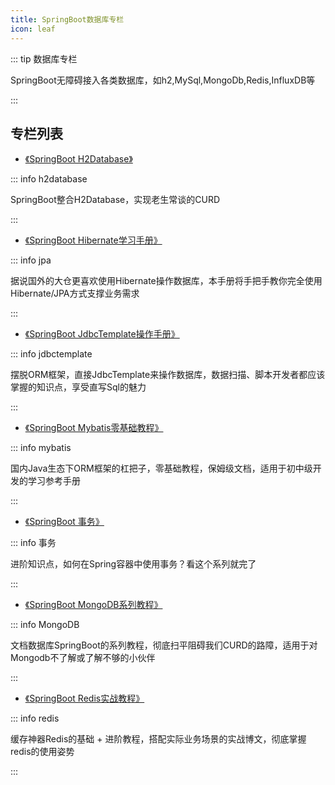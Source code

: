 ```yaml
---
title: SpringBoot数据库专栏
icon: leaf
---
```


::: tip 数据库专栏

SpringBoot无障碍接入各类数据库，如h2,MySql,MongoDb,Redis,InfluxDB等

:::


## 专栏列表


- [《SpringBoot H2Database》](H2Database/)

::: info h2database

SpringBoot整合H2Database，实现老生常谈的CURD

:::

- [《SpringBoot Hibernate学习手册》](JPA/)


::: info jpa

据说国外的大仓更喜欢使用Hibernate操作数据库，本手册将手把手教你完全使用Hibernate/JPA方式支撑业务需求

:::

- [《SpringBoot JdbcTemplate操作手册》](JdbcTemplate/)

::: info jdbctemplate

摆脱ORM框架，直接JdbcTemplate来操作数据库，数据扫描、脚本开发者都应该掌握的知识点，享受直写Sql的魅力

:::


- [《SpringBoot Mybatis零基础教程》](Mybaits/)

::: info mybatis

国内Java生态下ORM框架的杠把子，零基础教程，保姆级文档，适用于初中级开发的学习参考手册

:::

- [《SpringBoot 事务》](事务/)

::: info 事务

进阶知识点，如何在Spring容器中使用事务？看这个系列就完了

:::

- [《SpringBoot MongoDB系列教程》](MongoDB/)

::: info MongoDB

文档数据库SpringBoot的系列教程，彻底扫平阻碍我们CURD的路障，适用于对Mongodb不了解或了解不够的小伙伴

:::

- [《SpringBoot Redis实战教程》](Redis/)

::: info redis

缓存神器Redis的基础 + 进阶教程，搭配实际业务场景的实战博文，彻底掌握redis的使用姿势

:::